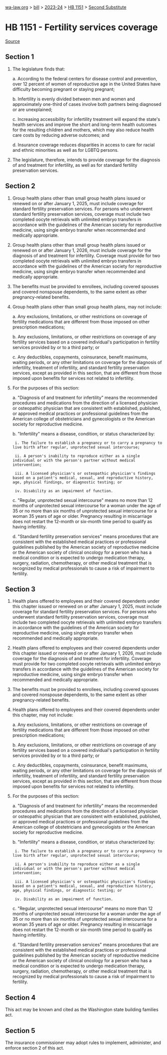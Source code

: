 [wa-law.org](/) > [bill](/bill/) > [2023-24](/bill/2023-24/) > [HB 1151](/bill/2023-24/hb/1151/) > [Second Substitute](/bill/2023-24/hb/1151/S2/)

# HB 1151 - Fertility services coverage

[Source](http://lawfilesext.leg.wa.gov/biennium/2023-24/Pdf/Bills/House%20Bills/1151-S2.pdf)

## Section 1
1. The legislature finds that:

    a. According to the federal centers for disease control and prevention, over 12 percent of women of reproductive age in the United States have difficulty becoming pregnant or staying pregnant;

    b. Infertility is evenly divided between men and women and approximately one-third of cases involve both partners being diagnosed or are unexplained;

    c. Increasing accessibility for infertility treatment will expand the state's health services and improve the short and long-term health outcomes for the resulting children and mothers, which may also reduce health care costs by reducing adverse outcomes; and

    d. Insurance coverage reduces disparities in access to care for racial and ethnic minorities as well as for LGBTQ persons.

2. The legislature, therefore, intends to provide coverage for the diagnosis of and treatment for infertility, as well as for standard fertility preservation services.

## Section 2
1. Group health plans other than small group health plans issued or renewed on or after January 1, 2025, must include coverage for standard fertility preservation services. For persons who underwent standard fertility preservation services, coverage must include two completed oocyte retrievals with unlimited embryo transfers in accordance with the guidelines of the American society for reproductive medicine, using single embryo transfer when recommended and medically appropriate.

2. Group health plans other than small group health plans issued or renewed on or after January 1, 2026, must include coverage for the diagnosis of and treatment for infertility. Coverage must provide for two completed oocyte retrievals with unlimited embryo transfers in accordance with the guidelines of the American society for reproductive medicine, using single embryo transfer when recommended and medically appropriate.

3. The benefits must be provided to enrollees, including covered spouses and covered nonspouse dependents, to the same extent as other pregnancy-related benefits.

4. Group health plans other than small group health plans, may not include:

    a. Any exclusions, limitations, or other restrictions on coverage of fertility medications that are different from those imposed on other prescription medications;

    b. Any exclusions, limitations, or other restrictions on coverage of any fertility services based on a covered individual's participation in fertility services provided by or to a third party; or

    c. Any deductibles, copayments, coinsurance, benefit maximums, waiting periods, or any other limitations on coverage for the diagnosis of infertility, treatment of infertility, and standard fertility preservation services, except as provided in this section, that are different from those imposed upon benefits for services not related to infertility.

5. For the purposes of this section:

    a. "Diagnosis of and treatment for infertility" means the recommended procedures and medications from the direction of a licensed physician or osteopathic physician that are consistent with established, published, or approved medical practices or professional guidelines from the American college of obstetricians and gynecologists or the American society for reproductive medicine.

    b. "Infertility" means a disease, condition, or status characterized by:

        i. The failure to establish a pregnancy or to carry a pregnancy to live birth after regular, unprotected sexual intercourse;

        ii. A person's inability to reproduce either as a single individual or with the person's partner without medical intervention;

        iii. A licensed physician's or osteopathic physician's findings based on a patient's medical, sexual, and reproductive history, age, physical findings, or diagnostic testing; or

        iv. Disability as an impairment of function.

    c. "Regular, unprotected sexual intercourse" means no more than 12 months of unprotected sexual intercourse for a woman under the age of 35 or no more than six months of unprotected sexual intercourse for a woman 35 years of age or older. Pregnancy resulting in miscarriage does not restart the 12-month or six-month time period to qualify as having infertility.

    d. "Standard fertility preservation services" means procedures that are consistent with the established medical practices or professional guidelines published by the American society of reproductive medicine or the American society of clinical oncology for a person who has a medical condition or is expected to undergo medication therapy, surgery, radiation, chemotherapy, or other medical treatment that is recognized by medical professionals to cause a risk of impairment to fertility.

## Section 3
1. Health plans offered
to employees and their covered dependents under this chapter issued or renewed on or after January 1, 2025, must include coverage for standard fertility preservation services. For persons who underwent standard fertility preservation services, coverage must include two completed oocyte retrievals with unlimited embryo transfers in accordance with the guidelines of the American society for reproductive medicine, using single embryo transfer when recommended and medically appropriate.

2. Health plans offered to employees and their covered dependents under this chapter issued or renewed on or after January 1, 2026, must include coverage for the diagnosis of and treatment for infertility. Coverage must provide for two completed oocyte retrievals with unlimited embryo transfers in accordance with the guidelines of the American society for reproductive medicine, using single embryo transfer when recommended and medically appropriate.

3. The benefits must be provided to enrollees, including covered spouses and covered nonspouse dependents, to the same extent as other pregnancy-related benefits.

4. Health plans offered to employees and their covered dependents under this chapter, may not include:

    a. Any exclusions, limitations, or other restrictions on coverage of fertility medications that are different from those imposed on other prescription medications;

    b. Any exclusions, limitations, or other restrictions on coverage of any fertility services based on a covered individual's participation in fertility services provided by or to a third party; or

    c. Any deductibles, copayments, coinsurance, benefit maximums, waiting periods, or any other limitations on coverage for the diagnosis of infertility, treatment of infertility, and standard fertility preservation services, except as provided in this section, that are different from those imposed upon benefits for services not related to infertility.

5. For the purposes of this section:

    a. "Diagnosis of and treatment for infertility" means the recommended procedures and medications from the direction of a licensed physician or osteopathic physician that are consistent with established, published, or approved medical practices or professional guidelines from the American college of obstetricians and gynecologists or the American society for reproductive medicine.

    b. "Infertility" means a disease, condition, or status characterized by:

        i. The failure to establish a pregnancy or to carry a pregnancy to live birth after regular, unprotected sexual intercourse;

        ii. A person's inability to reproduce either as a single individual or with the person's partner without medical intervention;

        iii. A licensed physician's or osteopathic physician's findings based on a patient's medical, sexual, and reproductive history, age, physical findings, or diagnostic testing; or

        iv. Disability as an impairment of function.

    c. "Regular, unprotected sexual intercourse" means no more than 12 months of unprotected sexual intercourse for a woman under the age of 35 or no more than six months of unprotected sexual intercourse for a woman 35 years of age or older. Pregnancy resulting in miscarriage does not restart the 12-month or six-month time period to qualify as having infertility.

    d. "Standard fertility preservation services" means procedures that are consistent with the established medical practices or professional guidelines published by the American society of reproductive medicine or the American society of clinical oncology for a person who has a medical condition or is expected to undergo medication therapy, surgery, radiation, chemotherapy, or other medical treatment that is recognized by medical professionals to cause a risk of impairment to fertility.

## Section 4
This act may be known and cited as the Washington state building families act.

## Section 5
The insurance commissioner may adopt rules to implement, administer, and enforce section 2 of this act.
